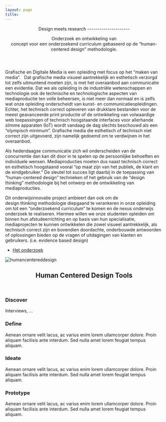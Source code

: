```yaml
---
layout: page
title: 
---
```


<!-- Banner -->
<section id="banner">
<div class="content">
<header markdown="1">
Design meets research
---------------------

Onderzoek en ontwikkeling van concept voor een onderzoekend curriculum gebaseerd op de “human-centered design” methodologie.

</header>
	
<div markdown="1">

Grafische en Digitale Media is een opleiding met focus op het “maken van media”.  
Dat grafische media visueel aantrekkelijk en esthetisch verzorgd tot zelfs uitmuntend moeten zijn, is met het overaanbod aan communicatie een evidentie. Dat we als opleiding in de industriële wetenschappen en technologie ook de technische en technologische aspecten van mediaproductie ten volle beheersen, is niet meer dan normaal en is zelfs wat onze opleiding onderscheidt van kunst- en communicatieopleidingen.  
Echter, het technisch correct opleveren van drukklare bestanden voor de meest geavanceerde print productie of de ontwikkeling van volwaardige web toepassingen of technisch hoogstaande interfaces voor allerhande slimme apparaten (IoT) wordt vandaag de dag slechts beschouwd als een “olympisch minimum”. Grafische media die esthetisch of technisch niet correct zijn uitgevoerd, zijn namelijk gedoemd om te verdwijnen in het overaanbod.  

Als hedendaagse communicatie zich wil onderscheiden van de concurrentie dan kan dit door in te spelen op de persoonlijke behoeften en individuele wensen. Mediaproducties moeten dus naast technisch correct en esthetisch hoogstaand vooral “op maat zijn van het publiek, de klant en de eindgebruiker.”
De sleutel tot succes ligt daarbij in de toepassing van “human-centered design” technieken of het gebruik van de “design thinking” methodologie bij het ontwerp en de ontwikkeling van mediaproducties. 

Dit onderwijsinnovatie project ambieert dan ook om de design thinking methodologie diepgaand te verankeren in onze opleiding om tot een “onderzoekend curriculum” te komen en de nexus onderwijs onderzoek te realiseren. Hiermee willen we onze studenten opleiden om binnen hun afstudeerrichting en op basis van hun specialisatie, mediaprojecten te kunnen ontwikkelen die zowel visueel aantrekkelijk, als technisch correct zijn en bovendien doordachte, onderbouwde antwoorden of oplossingen bieden op de vragen of uitdagingen van klanten en gebruikers. (i.e. evidence based design)

</div>	
	
<ul class="actions">
<li><a href="intro" class="button big">Het onderzoek</a></li>
</ul>

</div>
<span class="image object">
	<img src="{{ site.baseurl }}/assets/images/hackathon1.jpg" alt="humancentereddesign" />
</span>
</section>

<!-- Section -->
<section>
	<header class="major">
		<h2>Human Centered Design Tools</h2>
	</header>
	<div class="features">
		<article>
			<span class="icon fa-diamond"></span>
			<div class="content">
				<h3>Discover</h3>
				<p>Interviews, ...</p>
			</div>
		</article>
		<article>
			<span class="icon fa-paper-plane"></span>
			<div class="content">
				<h3>Define</h3>
				<p>Aenean ornare velit lacus, ac varius enim lorem ullamcorper dolore. Proin aliquam facilisis ante interdum. Sed nulla amet lorem feugiat tempus aliquam.</p>
			</div>
		</article>
		<article>
			<span class="icon fa-rocket"></span>
			<div class="content">
				<h3>Ideate</h3>
				<p>Aenean ornare velit lacus, ac varius enim lorem ullamcorper dolore. Proin aliquam facilisis ante interdum. Sed nulla amet lorem feugiat tempus aliquam.</p>
			</div>
		</article>
		<article>
			<span class="icon fa-signal"></span>
			<div class="content">
				<h3>Prototype</h3>
				<p>Aenean ornare velit lacus, ac varius enim lorem ullamcorper dolore. Proin aliquam facilisis ante interdum. Sed nulla amet lorem feugiat tempus aliquam.</p>
			</div>
		</article>
	</div>
</section>

<!-- Section -->
<!-- <section>
	<header class="major">
		<h2>Ipsum sed dolor</h2>
	</header>
	<div class="posts">
		<article>
			<a href="#" class="image"><img src="assets/images/pic01.jpg" alt="" /></a>
			<h3>Interdum aenean</h3>
			<p>Aenean ornare velit lacus, ac varius enim lorem ullamcorper dolore. Proin aliquam facilisis ante interdum. Sed nulla amet lorem feugiat tempus aliquam.</p>
			<ul class="actions">
				<li><a href="#" class="button">More</a></li>
			</ul>
		</article>
		<article>
			<a href="#" class="image"><img src="assets/images/pic02.jpg" alt="" /></a>
			<h3>Nulla amet dolore</h3>
			<p>Aenean ornare velit lacus, ac varius enim lorem ullamcorper dolore. Proin aliquam facilisis ante interdum. Sed nulla amet lorem feugiat tempus aliquam.</p>
			<ul class="actions">
				<li><a href="#" class="button">More</a></li>
			</ul>
		</article>
		<article>
			<a href="#" class="image"><img src="assets/images/pic03.jpg" alt="" /></a>
			<h3>Tempus ullamcorper</h3>
			<p>Aenean ornare velit lacus, ac varius enim lorem ullamcorper dolore. Proin aliquam facilisis ante interdum. Sed nulla amet lorem feugiat tempus aliquam.</p>
			<ul class="actions">
				<li><a href="#" class="button">More</a></li>
			</ul>
		</article>
		<article>
			<a href="#" class="image"><img src="assets/images/pic04.jpg" alt="" /></a>
			<h3>Sed etiam facilis</h3>
			<p>Aenean ornare velit lacus, ac varius enim lorem ullamcorper dolore. Proin aliquam facilisis ante interdum. Sed nulla amet lorem feugiat tempus aliquam.</p>
			<ul class="actions">
				<li><a href="#" class="button">More</a></li>
			</ul>
		</article>
		<article>
			<a href="#" class="image"><img src="assets/images/pic05.jpg" alt="" /></a>
			<h3>Feugiat lorem aenean</h3>
			<p>Aenean ornare velit lacus, ac varius enim lorem ullamcorper dolore. Proin aliquam facilisis ante interdum. Sed nulla amet lorem feugiat tempus aliquam.</p>
			<ul class="actions">
				<li><a href="#" class="button">More</a></li>
			</ul>
		</article>
		<article>
			<a href="#" class="image"><img src="assets/images/pic06.jpg" alt="" /></a>
			<h3>Amet varius aliquam</h3>
			<p>Aenean ornare velit lacus, ac varius enim lorem ullamcorper dolore. Proin aliquam facilisis ante interdum. Sed nulla amet lorem feugiat tempus aliquam.</p>
			<ul class="actions">
				<li><a href="#" class="button">More</a></li>
			</ul>
		</article>
	</div>
</section> -->
